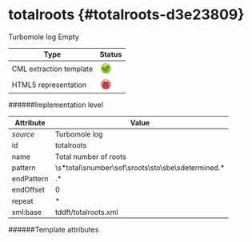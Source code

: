 # totalroots {#totalroots-d3e23809}

Turbomole log
Empty


| Type                                                                                                                                                | Status                                                                                                                                              |
|----|----|
| CML extraction template                                                                                                                             | ![](/imgs/Total.png)                                                                                                                                |
| HTML5 representation                                                                                                                                | ![](/imgs/None.png)                                                                                                                                 |

######Implementation level

| Attribute                                                                                                                                           | Value                                                                                                                                               |
|----|----|
| *source*                                                                                                                                            | Turbomole log                                                                                                                                       |
| id                                                                                                                                                  | totalroots                                                                                                                                          |
| name                                                                                                                                                | Total number of roots                                                                                                                               |
| pattern                                                                                                                                             | \\s\*total\\snumber\\sof\\sroots\\sto\\sbe\\sdetermined.\*                                                                                          |
| endPattern                                                                                                                                          | .\*                                                                                                                                                 |
| endOffset                                                                                                                                           | 0                                                                                                                                                   |
| repeat                                                                                                                                              | \*                                                                                                                                                  |
| xml:base                                                                                                                                            | tddft/totalroots.xml                                                                                                                                |

######Template attributes


